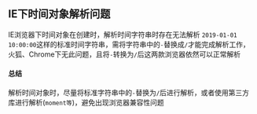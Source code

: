 ## IE下时间对象解析问题

IE浏览器下时间对象在创建时，解析时间字符串时存在无法解析 `2019-01-01 10:00:00`这样的标准时间字符串，需将字符串中的`-`替换成`/`才能完成解析工作，火狐、Chrome下无此问题，且将`-`转换为`/`后这两款浏览器依然可以正常解析

#### 总结

解析时间对象时，尽量将标准字符串中的`-`替换为`/`后进行解析，或者使用第三方库进行解析(`moment等`)，避免出现浏览器兼容性问题
